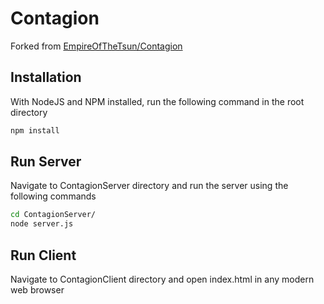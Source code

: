 # Contagion

Forked from [EmpireOfTheTsun/Contagion](https://github.com/EmpireOfTheTsun/Contagion)

## Installation

With NodeJS and NPM installed, run the following command in the root directory

```bash
npm install
```

## Run Server

Navigate to ContagionServer directory and run the server using the following commands

```bash
cd ContagionServer/
node server.js
```

## Run Client

Navigate to ContagionClient directory and open index.html in any modern web browser

